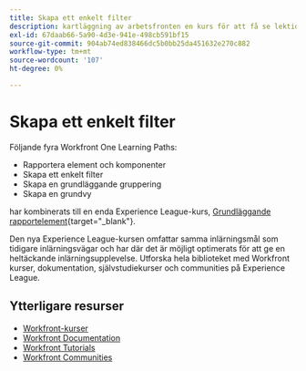 ```yaml
---
title: Skapa ett enkelt filter
description: kartläggning av arbetsfronten en kurs för att få se lektionskurser
exl-id: 67daab66-5a90-4d3e-941e-498cb591bf15
source-git-commit: 904ab74ed838466dc5b0bb25da451632e270c882
workflow-type: tm+mt
source-wordcount: '107'
ht-degree: 0%

---
```


# Skapa ett enkelt filter

Följande fyra Workfront One Learning Paths:

* Rapportera element och komponenter
* Skapa ett enkelt filter
* Skapa en grundläggande gruppering
* Skapa en grundvy

har kombinerats till en enda Experience League-kurs, [Grundläggande rapportelement](https://experienceleague.adobe.com/?recommended=Workfront-U-1-2022.1.reporting){target="_blank"}.

Den nya Experience League-kursen omfattar samma inlärningsmål som tidigare inlärningsvägar och har där det är möjligt optimerats för att ge en heltäckande inlärningsupplevelse.  Utforska hela biblioteket med Workfront kurser, dokumentation, självstudiekurser och communities på Experience League.

## Ytterligare resurser

* [Workfront-kurser](https://experienceleague.adobe.com/?lang=en&amp;Solution=Workfront#courses)
* [Workfront Documentation](https://experienceleague.adobe.com/docs/workfront.html)
* [Workfront Tutorials](https://experienceleague.adobe.com/docs/workfront-learn/tutorials-workfront/home.html)
* [Workfront Communities](https://experienceleaguecommunities.adobe.com/t5/workfront/ct-p/workfront)
